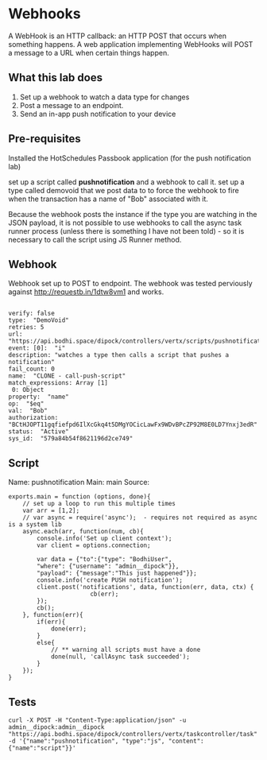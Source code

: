 # Webhooks

A WebHook is an HTTP callback: an HTTP POST that occurs when something happens. A web application implementing WebHooks will POST a message to a URL when certain things happen.

## What this lab does

1. Set up a webhook to watch a data type for changes
2. Post a message to an endpoint.
3. Send an in-app push notification to your device


## Pre-requisites


Installed the HotSchedules Passbook application (for the push notification lab)




set up a script called **pushnotification** and a webhook to call it. set up a type called demovoid that we post data to to force the webhook to fire when the transaction has a name of "Bob" associated with it.

Because the webhook posts the instance if the type you are watching in the JSON payload, it is not possible to use webhooks to call the async task runner process (unless there is something I have not been told) - so it is necessary to call the script using JS Runner method.


## Webhook

Webhook set up to POST to endpoint. The webhook was tested perviously against http://requestb.in/1dtw8vm1 and works.



````

verify: false
type:  "DemoVoid"
retries: 5
url: "https://api.bodhi.space/dipock/controllers/vertx/scripts/pushnotification"
event: [0]:  "i"
description: "watches a type then calls a script that pushes a notification"
fail_count: 0
name:  "CLONE - call-push-script"
match_expressions: Array [1]
 0: Object
property:  "name"
op:  "$eq"
val:  "Bob"
authorization: "BCtHJOPT11gqfiefpd6IlXcGkq4t5DMgYOCicLawFx9WDvBPcZP92M8E0LD7Ynxj3edR"
status:  "Active"
sys_id:  "579a84b54f8621196d2ce749"

````



## Script

Name: pushnotification
Main: main
Source:

````
exports.main = function (options, done){
    // set up a loop to run this multiple times
    var arr = [1,2];
	// var async = require('async');  - requires not required as async is a system lib
	async.each(arr, function(num, cb){
		console.info('Set up client context');
        var client = options.connection;
        
        var data = {"to":{"type": "BodhiUser", 
        "where": {"username": "admin__dipock"}},
        "payload": {"message":"This just happened"}};
        console.info('create PUSH notification');
        client.post('notifications', data, function(err, data, ctx) {
                       cb(err);
        });
		cb();
	}, function(err){
		if(err){
			done(err);
		}
		else{
		    // ** warning all scripts must have a done
			done(null, 'callAsync task succeeded');
		}
	});
}
````




## Tests



````
curl -X POST -H "Content-Type:application/json" -u admin__dipock:admin__dipock "https://api.bodhi.space/dipock/controllers/vertx/taskcontroller/task" -d '{"name":"pushnotification", "type":"js", "content":{"name":"script"}}'

````






